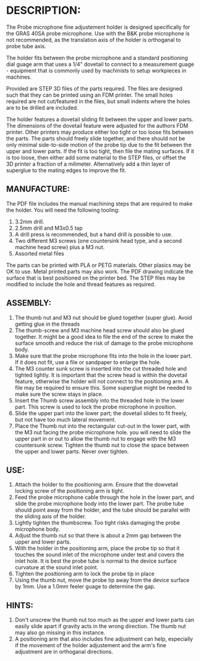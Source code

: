 # DESCRIPTION:
The Probe microphone fine adjustement holder is designed specifically for the GRAS 40SA probe microphone. Use with the B&K probe microphone is not recommended, as the translation axis of the holder is orthoganal to probe tube axis.

The holder fits between the probe microphone and a standard positioning dial guage arm that uses a 1/4" dovetail to connect to a measurement guage - equipment that is commonly used by machinists to setup workpieces in machines.

Provided are STEP 3D files of the parts required. The files are designed such that they can be printed using an FDM printer. The small holes required are not cut/featured in the files, but small indents where the holes are to be drilled are included. 

The holder features a dovetail sliding fit between the upper and lower parts. The dimensions of the dovetail feature were adjusted for the authors FDM printer. Other printers may produce either too tight or too loose fits between the parts. The parts should freely slide together, and there should not be only minimal side-to-side motion of the probe tip due to the fit between the upper and lower parts. If the fit is too tight, then file the mating surfaces. If it is too loose, then either add some material to the STEP files, or offset the 3D printer a fraction of a milimeter. Alternatively add a thin layer of superglue to the mating edges to improve the fit. 

## MANUFACTURE:
The PDF file includes the manual machining steps that are required to make the holder. You will need the following tooling:
1. 3.2mm drill.
2. 2.5mm drill and M3x0.5 tap
3. A drill press is recommended, but a hand drill is possible to use.
4. Two different M3 screws (one countersink head type, and a second machine head screw) plus a M3 nut.
5. Assorted metal files

The parts can be printed with PLA or PETG materials. Other plasics may be OK to use. Metal printed parts may also work. The PDF drawing indicate the surface that is best positioned on the printer bed. The STEP files may be modified to include the hole and thread features as required. 

## ASSEMBLY:
1. The thumb nut and M3 nut should be glued together (super glue). Avoid getting glue in the threads
2. The thumb-screw and M3 machine head screw should also be glued together. It might be a good idea to file the end of the screw to make the surface smooth and reduce the risk of damage to the probe microphone body.
3. Make sure that the probe microphone fits into the hole in the lower part. If it does not fit, use a file or sandpaper to enlarge the hole.
4. The M3 counter sunk screw is inserted into the cut threaded hole and tighted lightly. It is important that the screw head is within the dovetail feature, otherwise the holder will not connect to the positioning arm. A file may be required to ensure this. Some superglue might be needed to make sure the screw stays in place. 
5. Insert the Thumb screw assembly into the threaded hole in the lower part. This screw is used to lock the probe microphone in position. 
6. Slide the upper part into the lower part; the dovetail slides to fit freely, but not have too much lateral movement.
7. Place the Thumb nut into the rectangular cut-out in the lower part, with the M3 nut facing the probe microphone hole. you will need to slide the upper part in or out to allow the thumb nut to engage with the M3 countersunk screw. Tighten the thumb nut to close the space between the upper and lower parts. Never over tighten.

## USE:
1. Attach the holder to the positioning arm. Ensure that the dowvetail locking screw of the positioning arm is tight.
2. Feed the probe microphone cable through the hole in the lower part, and slide the probe microphone body into the lower part. The probe tube should point away from the holder, and the tube should be parallel with the sliding axis of the holder.
3. Lightly tighten the thumbscrew. Too tight risks damaging the probe microphone body. 
4. Adjust the thumb nut so that there is about a 2mm gap between the upper and lower parts.
5. With the holder in the positioning arm, place the probe tip so that it touches the sound inlet of the microphone under test and covers the inlet hole. It is best the probe tube is normal to the device surface curvature at the sound inlet point. 
6. Tighten the positioning arm to lock the probe tip in place
7. Using the thumb nut, move the probe tip away from the device surface by 1mm. Use a 1.0mm feeler guage to determine the gap.

## HINTS:
1. Don't unscrew the thumb nut too much as the upper and lower parts can easily slide apart if gravity acts in the wrong direction. The thumb nut may also go missing in this instance. 
2. A positioning arm that also includes fine adjustment can help, especially if the movement of the holder adjustement and the arm's fine adjustment are in orthoganal directions.  


